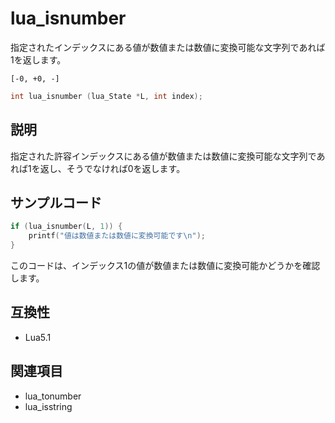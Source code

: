 # lua_isnumber

指定されたインデックスにある値が数値または数値に変換可能な文字列であれば1を返します。

`[-0, +0, -]`

```c
int lua_isnumber (lua_State *L, int index);
```

## 説明

指定された許容インデックスにある値が数値または数値に変換可能な文字列であれば1を返し、そうでなければ0を返します。

## サンプルコード

```c
if (lua_isnumber(L, 1)) {
    printf("値は数値または数値に変換可能です\n");
}
```

このコードは、インデックス1の値が数値または数値に変換可能かどうかを確認します。

## 互換性

- Lua5.1

## 関連項目

- lua_tonumber
- lua_isstring